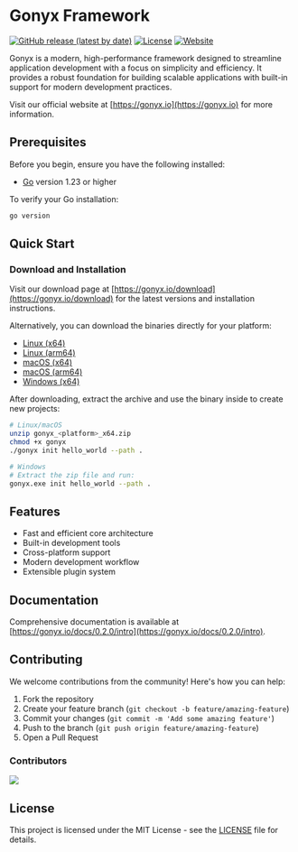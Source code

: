 # Gonyx Framework

[![GitHub release (latest by date)](https://img.shields.io/github/v/release/Blocktunium/gonyx)](https://github.com/Blocktunium/gonyx/releases/latest)
[![License](https://img.shields.io/github/license/Blocktunium/gonyx)](LICENSE)
[![Website](https://img.shields.io/badge/website-gonyx.io-blue)](https://gonyx.io)

Gonyx is a modern, high-performance framework designed to streamline application development with a focus on simplicity and efficiency. It provides a robust foundation for building scalable applications with built-in support for modern development practices.

Visit our official website at [https://gonyx.io](https://gonyx.io) for more information.

## Prerequisites

Before you begin, ensure you have the following installed:
- [Go](https://golang.org/dl/) version 1.23 or higher

To verify your Go installation:
```bash
go version
```

## Quick Start

### Download and Installation

Visit our download page at [https://gonyx.io/download](https://gonyx.io/download) for the latest versions and installation instructions.

Alternatively, you can download the binaries directly for your platform:

- [Linux (x64)](https://github.com/Blocktunium/gonyx/releases/download/v0.2.0/gonyx_linux_amd64.zip)
- [Linux (arm64)](https://github.com/Blocktunium/gonyx/releases/download/v0.2.0/gonyx_linux_arm64.zip)
- [macOS (x64)](https://github.com/Blocktunium/gonyx/releases/download/v0.2.0/gonyx_macos_amd64.zip)
- [macOS (arm64)](https://github.com/Blocktunium/gonyx/releases/download/v0.2.0/gonyx_macos_arm64.zip)
- [Windows (x64)](https://github.com/Blocktunium/gonyx/releases/download/v0.2.0/gonyx_windows_amd64.zip)

After downloading, extract the archive and use the binary inside to create new projects:

```bash
# Linux/macOS
unzip gonyx_<platform>_x64.zip
chmod +x gonyx
./gonyx init hello_world --path .

# Windows
# Extract the zip file and run:
gonyx.exe init hello_world --path .
```

## Features

- Fast and efficient core architecture
- Built-in development tools
- Cross-platform support
- Modern development workflow
- Extensible plugin system

## Documentation

Comprehensive documentation is available at [https://gonyx.io/docs/0.2.0/intro](https://gonyx.io/docs/0.2.0/intro).

## Contributing

We welcome contributions from the community! Here's how you can help:

1. Fork the repository
2. Create your feature branch (`git checkout -b feature/amazing-feature`)
3. Commit your changes (`git commit -m 'Add some amazing feature'`)
4. Push to the branch (`git push origin feature/amazing-feature`)
5. Open a Pull Request

### Contributors

<a href="https://github.com/Blocktunium/gonyx/graphs/contributors">
  <img src="https://contrib.rocks/image?repo=Blocktunium/gonyx" />
</a>

## License

This project is licensed under the MIT License - see the [LICENSE](LICENSE) file for details.

